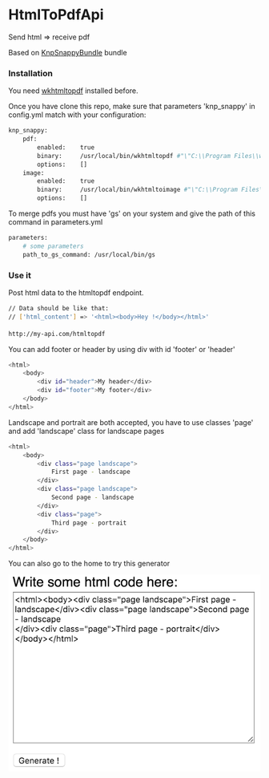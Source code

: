 # HtmlToPdfApi

Send html => receive pdf

Based on [KnpSnappyBundle] bundle
### Installation
You need [wkhtmltopdf] installed before.

Once you have clone this repo, make sure that parameters 'knp_snappy' in config.yml match with your configuration:

```sh
knp_snappy:
    pdf:
        enabled:    true
        binary:     /usr/local/bin/wkhtmltopdf #"\"C:\\Program Files\\wkhtmltopdf\\bin\\wkhtmltopdf.exe\"" for Windows users
        options:    []
    image:
        enabled:    true
        binary:     /usr/local/bin/wkhtmltoimage #"\"C:\\Program Files\\wkhtmltopdf\\bin\\wkhtmltoimage.exe\"" for Windows users
        options:    []
```

To merge pdfs you must have 'gs' on your system and give the path of this command in parameters.yml
```sh
parameters:
    # some parameters
    path_to_gs_command: /usr/local/bin/gs
```

### Use it

Post html data to the htmltopdf endpoint.

```sh
// Data should be like that:
// ['html_content'] => '<html><body>Hey !</body></html>'

http://my-api.com/htmltopdf
```

You can add footer or header by using div with id 'footer' or 'header'
```sh
<html>
    <body>
        <div id="header">My header</div>
        <div id="footer">My footer</div>
    </body>
</html>
```

Landscape and portrait are both accepted, you have to use classes 'page' and add 'landscape' class for landscape pages
```sh
<html>
    <body>
        <div class="page landscape">
            First page - landscape
        </div>
        <div class="page landscape">
            Second page - landscape
        </div>
        <div class="page">
            Third page - portrait
        </div>
    </body>
</html>
```

You can also go to the home to try this generator

![home](web/home.png?raw=true)


[KnpSnappyBundle]: <https://github.com/KnpLabs/KnpSnappyBundle>
[wkhtmltopdf]: <http://wkhtmltopdf.org/downloads.html>

